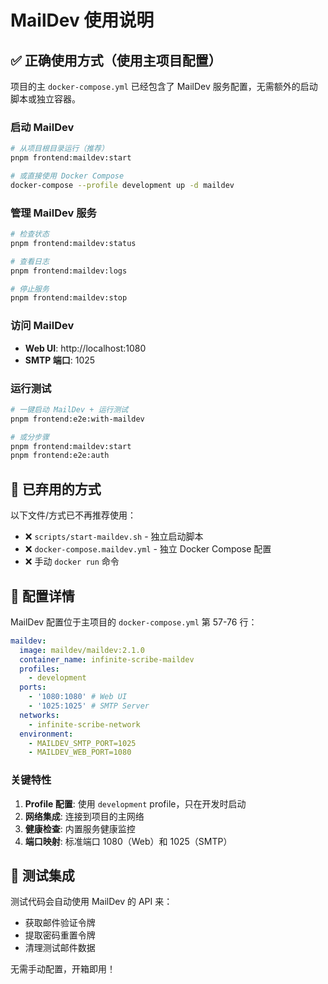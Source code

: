 # MailDev 使用说明

## ✅ 正确使用方式（使用主项目配置）

项目的主 `docker-compose.yml`
已经包含了 MailDev 服务配置，无需额外的启动脚本或独立容器。

### 启动 MailDev

```bash
# 从项目根目录运行（推荐）
pnpm frontend:maildev:start

# 或直接使用 Docker Compose
docker-compose --profile development up -d maildev
```

### 管理 MailDev 服务

```bash
# 检查状态
pnpm frontend:maildev:status

# 查看日志
pnpm frontend:maildev:logs

# 停止服务
pnpm frontend:maildev:stop
```

### 访问 MailDev

- **Web UI**: http://localhost:1080
- **SMTP 端口**: 1025

### 运行测试

```bash
# 一键启动 MailDev + 运行测试
pnpm frontend:e2e:with-maildev

# 或分步骤
pnpm frontend:maildev:start
pnpm frontend:e2e:auth
```

## 🚨 已弃用的方式

以下文件/方式已不再推荐使用：

- ❌ `scripts/start-maildev.sh` - 独立启动脚本
- ❌ `docker-compose.maildev.yml` - 独立 Docker Compose 配置
- ❌ 手动 `docker run` 命令

## 🔧 配置详情

MailDev 配置位于主项目的 `docker-compose.yml` 第 57-76 行：

```yaml
maildev:
  image: maildev/maildev:2.1.0
  container_name: infinite-scribe-maildev
  profiles:
    - development
  ports:
    - '1080:1080' # Web UI
    - '1025:1025' # SMTP Server
  networks:
    - infinite-scribe-network
  environment:
    - MAILDEV_SMTP_PORT=1025
    - MAILDEV_WEB_PORT=1080
```

### 关键特性

1. **Profile 配置**: 使用 `development` profile，只在开发时启动
2. **网络集成**: 连接到项目的主网络
3. **健康检查**: 内置服务健康监控
4. **端口映射**: 标准端口 1080（Web）和 1025（SMTP）

## 🧪 测试集成

测试代码会自动使用 MailDev 的 API 来：

- 获取邮件验证令牌
- 提取密码重置令牌
- 清理测试邮件数据

无需手动配置，开箱即用！
